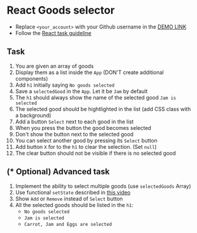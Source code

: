 # React Goods selector
- Replace `<your_account>` with your Github username in the [DEMO LINK](https://VasylPerepihai.github.io/react_goods-selector/)
- Follow the [React task guideline](https://github.com/mate-academy/react_task-guideline#react-tasks-guideline)

## Task
1. You are given an array of goods
1. Display them as a list inside the `App` (DON'T create additional components)
1. Add `h1` initially saying `No goods selected`
1. Save a `selectedGood` in the `App`. Let it be `Jam` by default
1. The `h1` should always show the name of the selected good `Jam is selected`
1. The selected good should be hightlighted in the list (add CSS class with a background)
1. Add a button `Select` next to each good in the list
1. When you press the button the good becomes selected
1. Don't show the button next to the selected good
1. You can select another good by pressing its `Select` button 
1. Add button `X` for to the `h1` to clear the selection. (Set `null`)
1. The clear button should not be visible if there is no selected good

## (* Optional) Advanced task
1. Implement the ability to select multiple goods (use `selectedGoods` Array)
1. Use functional `setState` described in [this video](https://youtu.be/zMe2Qq-ThpM)
1. Show `Add` or `Remove` instead of `Select` button
1. All the selected goods should be listed in the `h1`:
    - `No goods selected`
    - `Jam is selected`
    - `Carrot, Jam and Eggs are selected`
